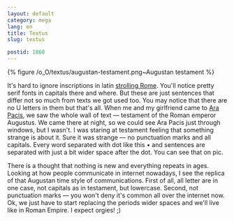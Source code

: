 ```yaml
---
layout: default
category: mega
lang: en
title: Textus
slug: textus

postid: 1868
---
```




{% figure /o_O/textus/augustan-testament.png~Augustan testament %}



It's hard to ignore inscriptions in latin [strolling Rome](/mega/in-rome/). You'll notice pretty serif fonts in capitals there and where. But these are just sentences that differ not so much from texts we got used too. You may notice that there are no U letters in them but that's all. When me and my girlfriend came to [Ara Pacis](http://en.wikipedia.org/wiki/Ara_Pacis), we saw the whole wall of text — testament of the Roman emperor Augustus. We came there at night, so we could see Ara Pacis just through windows, but I wasn't. I was staring at testament feeling that something strange is about it. Sure it was strange — no punctuation marks and all capitals. Every word separated with dot like this • and sentences are separated with just a bit wider space after the dot. You can see that on pic.

There is a thought that nothing is new and everything repeats in ages. Looking at how people communicate in internet nowadays, I see the replica of that Augustan time style of communications. First of all, all letter are in one case, not capitals as in testament, but lowercase. Second, not punctuation marks — you won't deny it's common all over the internet now. Ok, we just have to start replacing the periods wider spaces and we'll live like in Roman Empire. I expect orgies! ;)